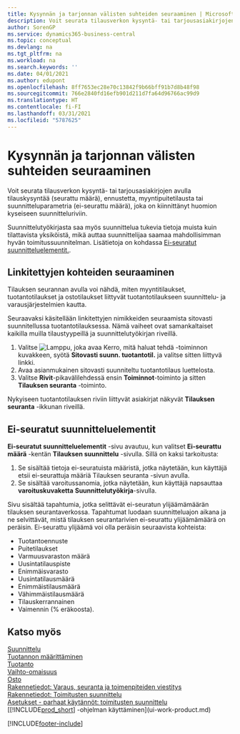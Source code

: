 ```yaml
---
title: Kysynnän ja tarjonnan välisten suhteiden seuraaminen | Microsoft Docs
description: Voit seurata tilausverkon kysyntä- tai tarjousasiakirjojen avulla tilauskysyntää (seurattu määrä), ennustetta, myyntipuitetilausta tai suunnitteluparametria (ei-seurattu määrä), joka on kiinnittänyt huomion kyseiseen suunnitteluriviin.
author: SorenGP
ms.service: dynamics365-business-central
ms.topic: conceptual
ms.devlang: na
ms.tgt_pltfrm: na
ms.workload: na
ms.search.keywords: ''
ms.date: 04/01/2021
ms.author: edupont
ms.openlocfilehash: 8ff7653ec28e70c13842f9b66bff91b7d8b48f98
ms.sourcegitcommit: 766e2840fd16efb901d211d7fa64d96766ac99d9
ms.translationtype: HT
ms.contentlocale: fi-FI
ms.lasthandoff: 03/31/2021
ms.locfileid: "5787625"
---
```

# <a name="track-relations-between-demand-and-supply"></a>Kysynnän ja tarjonnan välisten suhteiden seuraaminen
Voit seurata tilausverkon kysyntä- tai tarjousasiakirjojen avulla tilauskysyntää (seurattu määrä), ennustetta, myyntipuitetilausta tai suunnitteluparametria (ei-seurattu määrä), joka on kiinnittänyt huomion kyseiseen suunnitteluriviin.

Suunnittelutyökirjasta saa myös suunnittelua tukevia tietoja muista kuin tilattavista yksiköistä, mikä auttaa suunnittelijaa saamaa mahdollisimman hyvän toimitussuunnitelman. Lisätietoja on kohdassa [Ei-seuratut suunnitteluelementit.](production-how-track-demand-supply.md#untracked-planning-elements).

## <a name="to-track-linked-items"></a>Linkitettyjen kohteiden seuraaminen
Tilauksen seurannan avulla voi nähdä, miten myyntitilaukset, tuotantotilaukset ja ostotilaukset liittyvät tuotantotilaukseen suunnittelu- ja varausjärjestelmien kautta.

Seuraavaksi käsitellään linkitettyjen nimikkeiden seuraamista sitovasti suunnitellussa tuotantotilauksessa. Nämä vaiheet ovat samankaltaiset kaikilla muilla tilaustyypeillä ja suunnittelutyökirjan riveillä.

1. Valitse ![Lamppu, joka avaa Kerro, mitä haluat tehdä -toiminnon](media/ui-search/search_small.png "Kerro, mitä haluat tehdä") kuvakkeen, syötä **Sitovasti suunn. tuotantotil.** ja valitse sitten liittyvä linkki.
2. Avaa asianmukainen sitovasti suunniteltu tuotantotilaus luettelosta.
3. Valitse **Rivit**-pikavälilehdessä ensin **Toiminnot**-toiminto ja sitten **Tilauksen seuranta** -toiminto.

Nykyiseen tuotantotilauksen riviin liittyvät asiakirjat näkyvät **Tilauksen seuranta** -ikkunan riveillä.

## <a name="untracked-planning-elements"></a>Ei-seuratut suunnitteluelementit
**Ei-seuratut suunnitteluelementit** -sivu avautuu, kun valitset **Ei-seurattu määrä** -kentän **Tilauksen suunnittelu** -sivulla. Sillä on kaksi tarkoitusta:

1. Se sisältää tietoja ei-seuratuista määristä, jotka näytetään, kun käyttäjä etsii ei-seurattuja määriä Tilauksen seuranta -sivun avulla.
2. Se sisältää varoitussanomia, jotka näytetään, kun käyttäjä napsauttaa **varoituskuvaketta** **Suunnittelutyökirja**-sivulla.

Sivu sisältää tapahtumia, jotka selittävät ei-seuratun ylijäämämäärän tilauksen seurantaverkossa. Tapahtumat luodaan suunnitteluajon aikana ja ne selvittävät, mistä tilauksen seurantarivien ei-seurattu ylijäämämäärä on peräisin. Ei-seurattu ylijäämä voi olla peräisin seuraavista kohteista:

- Tuotantoennuste
- Puitetilaukset
- Varmuusvaraston määrä
- Uusintatilauspiste
- Enimmäisvarasto
- Uusintatilausmäärä
- Enimmäistilausmäärä
- Vähimmäistilausmäärä
- Tilauskerrannainen
- Vaimennin (% eräkoosta).

## <a name="see-also"></a>Katso myös  
[Suunnittelu](production-planning.md)   
[Tuotannon määrittäminen](production-configure-production-processes.md)  
[Tuotanto](production-manage-manufacturing.md)    
[Vaihto-omaisuus](inventory-manage-inventory.md)  
[Osto](purchasing-manage-purchasing.md)  
[Rakennetiedot: Varaus, seuranta ja toimenpiteiden viestitys](design-details-reservation-order-tracking-and-action-messaging.md)  
[Rakennetiedot: Toimitusten suunnittelu](design-details-supply-planning.md)   
[Asetukset - parhaat käytännöt: toimitusten suunnittelu](setup-best-practices-supply-planning.md)  
[[!INCLUDE[prod_short](includes/prod_short.md)] -ohjelman käyttäminen](ui-work-product.md)


[!INCLUDE[footer-include](includes/footer-banner.md)]